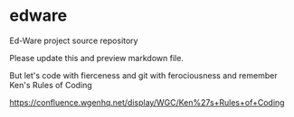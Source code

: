 edware
======

Ed-Ware project source repository

Please update this and preview markdown file. 

But let's code with fierceness and git with ferociousness
and remember Ken's Rules of Coding

<https://confluence.wgenhq.net/display/WGC/Ken%27s+Rules+of+Coding>


